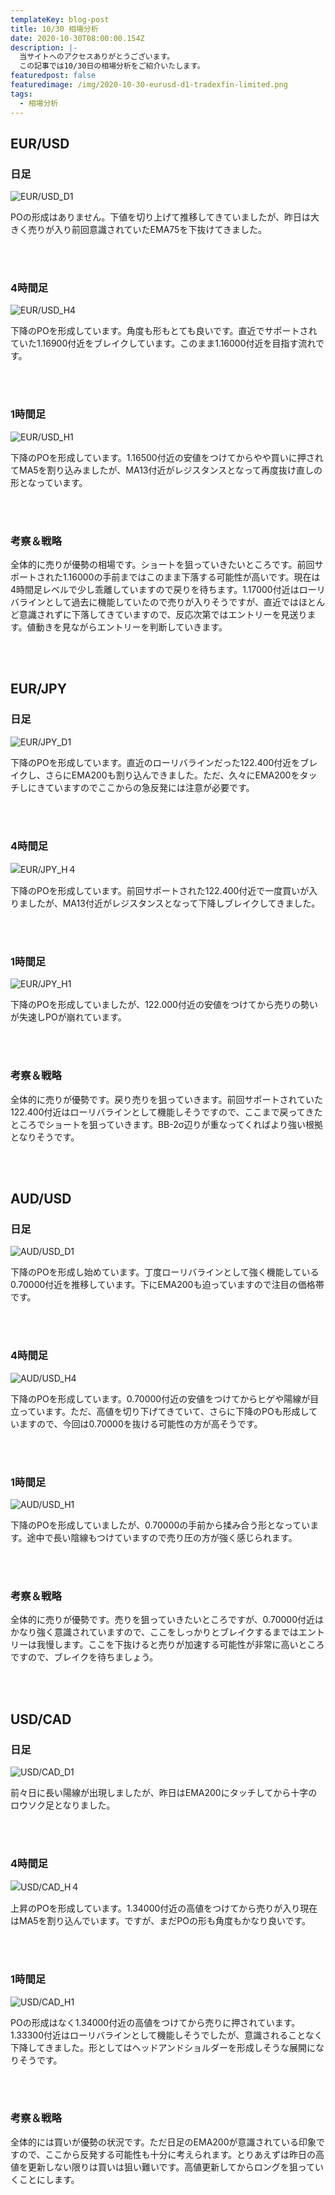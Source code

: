 ```yaml
---
templateKey: blog-post
title: 10/30 相場分析
date: 2020-10-30T08:00:00.154Z
description: |-
  当サイトへのアクセスありがとうございます。
  この記事では10/30日の相場分析をご紹介いたします。
featuredpost: false
featuredimage: /img/2020-10-30-eurusd-d1-tradexfin-limited.png
tags:
  - 相場分析
---
```

## EUR/USD

### 日足

![EUR/USD_D1](/img/2020-10-30-eurusd-d1-tradexfin-limited.png)

POの形成はありません。下値を切り上げて推移してきていましたが、昨日は大きく売りが入り前回意識されていたEMA75を下抜けてきました。

<br/>
<br/>

### 4時間足

![EUR/USD_H4](/img/2020-10-30-eurusd-h4-tradexfin-limited.png)

下降のPOを形成しています。角度も形もとても良いです。直近でサポートされていた1.16900付近をブレイクしています。このまま1.16000付近を目指す流れです。

<br/>
<br/>

### 1時間足

![EUR/USD_H1](/img/2020-10-30-eurusd-h1-tradexfin-limited.png)

下降のPOを形成しています。1.16500付近の安値をつけてからやや買いに押されてMA5を割り込みましたが、MA13付近がレジスタンスとなって再度抜け直しの形となっています。

<br/>
<br/>

### 考察＆戦略

全体的に売りが優勢の相場です。ショートを狙っていきたいところです。前回サポートされた1.16000の手前まではこのまま下落する可能性が高いです。現在は4時間足レベルで少し乖離していますので戻りを待ちます。1.17000付近はローリバラインとして過去に機能していたので売りが入りそうですが、直近ではほとんど意識されずに下落してきていますので、反応次第ではエントリーを見送ります。値動きを見ながらエントリーを判断していきます。

<br/>
<br/>

## EUR/JPY

### 日足

![EUR/JPY_D1](/img/2020-10-30-eurjpy-d1-tradexfin-limited.png)

下降のPOを形成しています。直近のローリバラインだった122.400付近をブレイクし、さらにEMA200も割り込んできました。ただ、久々にEMA200をタッチしにきていますのでここからの急反発には注意が必要です。

<br/>
<br/>

### 4時間足

![EUR/JPY_H４](/img/2020-10-30-eurjpy-h4-tradexfin-limited.png)

下降のPOを形成しています。前回サポートされた122.400付近で一度買いが入りましたが、MA13付近がレジスタンスとなって下降しブレイクしてきました。

<br/>
<br/>

### 1時間足

![EUR/JPY_H1](/img/2020-10-30-eurjpy-h1-tradexfin-limited.png)

下降のPOを形成していましたが、122.000付近の安値をつけてから売りの勢いが失速しPOが崩れています。

<br/>
<br/>

### 考察＆戦略

全体的に売りが優勢です。戻り売りを狙っていきます。前回サポートされていた122.400付近はローリバラインとして機能しそうですので、ここまで戻ってきたところでショートを狙っていきます。BB-2σ辺りが重なってくればより強い根拠となりそうです。

<br/>
<br/>

## AUD/USD

### 日足

![AUD/USD_D1](/img/2020-10-30-audusd-d1-tradexfin-limited.png)

下降のPOを形成し始めています。丁度ローリバラインとして強く機能している0.70000付近を推移しています。下にEMA200も迫っていますので注目の価格帯です。

<br/>
<br/>

### 4時間足

![AUD/USD_H4](/img/2020-10-30-audusd-h4-tradexfin-limited.png)

下降のPOを形成しています。0.70000付近の安値をつけてからヒゲや陽線が目立っています。ただ、高値を切り下げてきていて、さらに下降のPOも形成していますので、今回は0.70000を抜ける可能性の方が高そうです。

<br/>
<br/>

### 1時間足

![AUD/USD_H1](/img/2020-10-30-audusd-h1-tradexfin-limited.png)

下降のPOを形成していましたが、0.70000の手前から揉み合う形となっています。途中で長い陰線もつけていますので売り圧の方が強く感じられます。

<br/>
<br/>

### 考察＆戦略

全体的に売りが優勢です。売りを狙っていきたいところですが、0.70000付近はかなり強く意識されていますので、ここをしっかりとブレイクするまではエントリーは我慢します。ここを下抜けると売りが加速する可能性が非常に高いところですので、ブレイクを待ちましょう。

<br/>
<br/>

## USD/CAD

### 日足

![USD/CAD_D1](/img/2020-10-30-usdcad-d1-tradexfin-limited.png)

前々日に長い陽線が出現しましたが、昨日はEMA200にタッチしてから十字のロウソク足となりました。

<br/>
<br/>

### 4時間足

![USD/CAD_H４](/img/2020-10-30-usdcad-h4-tradexfin-limited.png)

上昇のPOを形成しています。1.34000付近の高値をつけてから売りが入り現在はMA5を割り込んでいます。ですが、まだPOの形も角度もかなり良いです。

<br/>
<br/>

### 1時間足

![USD/CAD_H1](/img/2020-10-30-usdcad-h1-tradexfin-limited.png)

POの形成はなく1.34000付近の高値をつけてから売りに押されています。1.33300付近はローリバラインとして機能しそうでしたが、意識されることなく下降してきました。形としてはヘッドアンドショルダーを形成しそうな展開になりそうです。

<br/>
<br/>

### 考察＆戦略

全体的には買いが優勢の状況です。ただ日足のEMA200が意識されている印象ですので、ここから反発する可能性も十分に考えられます。とりあえずは昨日の高値を更新しない限りは買いは狙い難いです。高値更新してからロングを狙っていくことにします。

